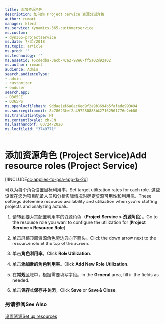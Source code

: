 ```yaml
---
title: 添加资源角色
description: 如何向 Project Service 资源分派角色
author: rumant
manager: kfend
ms.service: dynamics-365-customerservice
ms.custom:
- dyn365-projectservice
ms.date: 7/31/2018
ms.topic: article
ms.prod: ''
ms.technology: ''
ms.assetid: 65cdedba-3acb-42a2-98e6-ff5a02d92a02
ms.author: rumant
audience: Admin
search.audienceType:
- admin
- customizer
- enduser
search.app:
- D365CE
- D365PS
ms.openlocfilehash: 9ddae1eb6a8ec6ed9f2a9b3694b5fafade993094
ms.sourcegitcommit: 8c786230ef2a497280885b827162561776e2eb00
ms.translationtype: HT
ms.contentlocale: zh-CN
ms.lasthandoff: 03/24/2020
ms.locfileid: "3749771"
---
```

# <a name="add-resource-roles-project-service"></a><span data-ttu-id="3a1f0-103">添加资源角色 (Project Service)</span><span class="sxs-lookup"><span data-stu-id="3a1f0-103">Add resource roles (Project Service)</span></span>

[!INCLUDE[cc-applies-to-psa-app-1x-2x](../includes/cc-applies-to-psa-app-1x-2x.md)]

<span data-ttu-id="3a1f0-104">可以为每个角色设置目标利用率。</span><span class="sxs-lookup"><span data-stu-id="3a1f0-104">Set target utilization rates for each role.</span></span> <span data-ttu-id="3a1f0-105">这些设置在您为项目配备人员和分析实际情况时确定资源可用性和利用率。</span><span class="sxs-lookup"><span data-stu-id="3a1f0-105">These settings determine resource availability and utilization when you’re staffing projects and analyzing actuals.</span></span>  
  
1.  <span data-ttu-id="3a1f0-106">请转到要为其配置利用率的资源角色（**Project Service > 资源角色**）。</span><span class="sxs-lookup"><span data-stu-id="3a1f0-106">Go to the resource role you want to configure the utilization for (**Project Service > Resource Role**).</span></span>  
  
2.  <span data-ttu-id="3a1f0-107">单击屏幕顶部资源角色旁边的向下箭头。</span><span class="sxs-lookup"><span data-stu-id="3a1f0-107">Click the down arrow next to the resource role at the top of the screen.</span></span>  
  
3.  <span data-ttu-id="3a1f0-108">单击**角色利用率**。</span><span class="sxs-lookup"><span data-stu-id="3a1f0-108">Click **Role Utilization**.</span></span>  
  
4.  <span data-ttu-id="3a1f0-109">单击**添加新的角色利用率**。</span><span class="sxs-lookup"><span data-stu-id="3a1f0-109">Click **Add New Role Utilization**.</span></span>  
  
5.  <span data-ttu-id="3a1f0-110">在**常规**区域中，根据需要填写字段。</span><span class="sxs-lookup"><span data-stu-id="3a1f0-110">In the **General** area, fill in the fields as needed.</span></span>  
  
6.  <span data-ttu-id="3a1f0-111">单击**保存**或**保存并关闭**。</span><span class="sxs-lookup"><span data-stu-id="3a1f0-111">Click **Save** or **Save & Close**.</span></span>  
  
### <a name="see-also"></a><span data-ttu-id="3a1f0-112">另请参阅</span><span class="sxs-lookup"><span data-stu-id="3a1f0-112">See Also</span></span>  
 [<span data-ttu-id="3a1f0-113">设置资源</span><span class="sxs-lookup"><span data-stu-id="3a1f0-113">Set up resources</span></span>](../project-service/set-up-resources.md)
